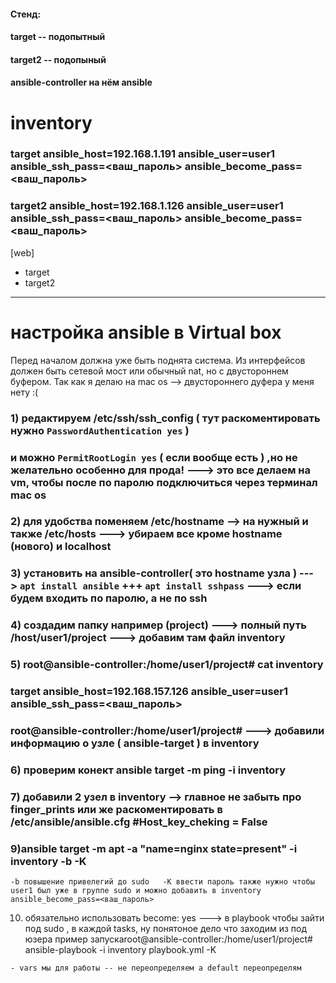 #### Стенд:
#### target -- подопытный
#### target2  -- подопыный
#### ansible-controller на нём ansible 

# inventory  
### target ansible_host=192.168.1.191 ansible_user=user1 ansible_ssh_pass=<ваш_пароль> ansible_become_pass=<ваш_пароль>
### target2 ansible_host=192.168.1.126 ansible_user=user1 ansible_ssh_pass=<ваш_пароль> ansible_become_pass=<ваш_пароль>

[web]
- target
- target2


------------
# настройка ansible в Virtual box 
Перед началом должна уже быть поднята система. Из интерфейсов должен быть сетевой мост или обычный nat, но c двустороннем буфером. Так как я делаю на mac os --> двустороннего дуфера у меня нету :( 
### 1) редактируем /etc/ssh/ssh_config ( тут раскоментировать нужно `PasswordAuthentication yes` )
### и можно `PermitRootLogin yes` ( если вообще есть ) ,но не желательно особенно для прода! ---> это все делаем на vm, чтобы после по паролю подключиться через терминал mac os 
 

### 2) для удобства поменяем  /etc/hostname --> на нужный и также /etc/hosts ---> убираем все кроме hostname (нового) и localhost
### 3) установить на ansible-controller( это hostname узла ) ---> `apt install ansible` +++ `apt install sshpass` ---> если будем входить по паролю, а не по  ssh
###  4) создадим папку например (project) ---> полный путь /host/user1/project ---> добавим там файл inventory 
###  5) root@ansible-controller:/home/user1/project# cat inventory 
###  target ansible_host=192.168.157.126 ansible_user=user1 ansible_ssh_pass=<ваш_пароль>
### root@ansible-controller:/home/user1/project#   ---> добавили информацию о  узле ( ansible-target ) в inventory 
###  6) проверим конект  ansible target -m ping -i inventory
###  7) добавили 2 узел в inventory --> главное не забыть про finger_prints или же раскоментировать в /etc/ansible/ansible.cfg  #Host_key_cheking = False
###  9)ansible target -m apt -a "name=nginx state=present" -i inventory -b -K
` -b повышение привелегий до sudo  
-K ввести пароль
также нужно чтобы user1 был уже в группе sudo
и можно добавить в inventory ansible_become_pass=<ваш_пароль> `

10) обязательно использовать become: yes ---> в playbook чтобы зайти под sudo , в каждой tasks, ну понятоное дело что заходим из под юзера
пример запускаroot@ansible-controller:/home/user1/project# ansible-playbook -i inventory playbook.yml -K

`- vars мы для работы -- не переопределяем а default переопределям `


